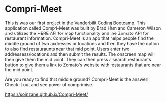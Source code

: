 # Compri-Meet
This is was our first project in the Vanderbilit Coding Bootcamp. This application called Compri-Meet was built by Brad Ham and Cameron Wilson and utilizes the HERE API for map functionality and the Zomato API for restaurant information. Compri-Meet is an app that helps people find the middle ground of two addresses or locations and then they have the option to also find restauraunts near that mid point. Users enter two addressess/locations and then submit the results. The onscreen map will then give them the mid point. They can then press a search restaurants button to give them a link to Zomato's website with restaurants that are near the mid point.

Are you ready to find that middle ground? Compri-Meet is the answer! Check it out and see power of comprimise.

https://soinzane.github.io/Compri-Meet/
